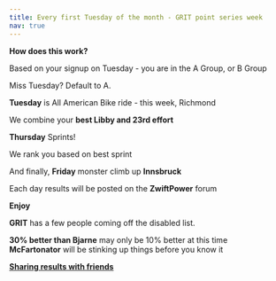 ```yaml
---
title: Every first Tuesday of the month - GRIT point series week
nav: true
---
```


**How does this work?**

Based on your signup on Tuesday - you are in the A Group, or B Group

Miss Tuesday? Default to A.

**Tuesday** is All American Bike ride - this week, Richmond

We combine your **best Libby and 23rd effort**

**Thursday** Sprints!

We rank you based on best sprint

And finally, **Friday** monster climb up **Innsbruck**

Each day results will be posted on the **ZwiftPower** forum

**Enjoy**

**GRIT** has a few people coming off the disabled list.

**30% better than Bjarne** may only be 10% better at this time <br>
**McFartonator** will be stinking up things before you know it

[**Sharing results with friends**](https://forums.zwift.com/t/sharing-results-with-friends/534276/22 "Sharing with friends at Zwift forum")
